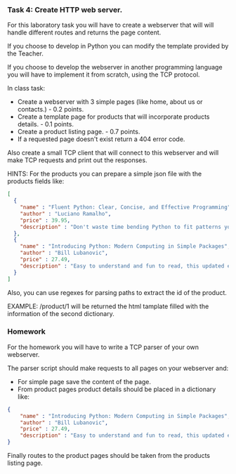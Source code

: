### Task 4: Create HTTP web server.

For this laboratory task you will have to create a webserver that will will handle different routes and returns the page content.

If you choose to develop in Python you can modify the template provided by the Teacher. 

If you choose to develop the webserver in another programming language you will have to implement it from scratch, using the TCP protocol.

In class task:
* Create a webserver with 3 simple pages (like home, about us or contacts.) - 0.2 points.
* Create a template page for products that will incorporate products details. - 0.1 points.
* Create a product listing page. - 0.7 points.
* If a requested page doesn't exist return a 404 error code.

Also create a small TCP client that will connect to this webserver and will make TCP requests and print out the responses.

HINTS: For the products you can prepare a simple json file with the products fields like:
```json
[
  {
    "name" : "Fluent Python: Clear, Concise, and Effective Programming",
    "author" : "Luciano Ramalho",
    "price" : 39.95,
    "description" : "Don't waste time bending Python to fit patterns you've learned in other languages. Python's simplicity lets you become productive quickly, but often this means you aren't using everything the language has to offer. With the updated edition of this hands-on guide, you'll learn how to write effective, modern Python 3 code by leveraging its best ideas. "
  },
  {
    "name" : "Introducing Python: Modern Computing in Simple Packages",
    "author" : "Bill Lubanovic",
    "price" : 27.49,
    "description" : "Easy to understand and fun to read, this updated edition of Introducing Python is ideal for beginning programmers as well as those new to the language. Author Bill Lubanovic takes you from the basics to more involved and varied topics, mixing tutorials with cookbook-style code recipes to explain concepts in Python 3. End-of-chapter exercises help you practice what you’ve learned."
  }
]
```
Also, you can use regexes for parsing paths to extract the id of the product.

EXAMPLE: /product/1 will be returned the html tamplate filled with the information of the second dictionary.

### Homework

For the homework you will have to write a TCP parser of your own webserver.

The parser script should make requests to all pages on your webserver and:
* For simple page save the content of the page.
* From product pages product details should be placed in a dictionary like:
```json
{
    "name" : "Introducing Python: Modern Computing in Simple Packages",
    "author" : "Bill Lubanovic",
    "price" : 27.49,
    "description" : "Easy to understand and fun to read, this updated edition of Introducing Python is ideal for beginning programmers as well as those new to the language. Author Bill Lubanovic takes you from the basics to more involved and varied topics, mixing tutorials with cookbook-style code recipes to explain concepts in Python 3. End-of-chapter exercises help you practice what you’ve learned."
}
```
Finally routes to the product pages should be taken from the products listing page.